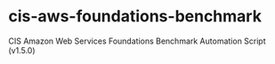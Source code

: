 # cis-aws-foundations-benchmark
CIS Amazon Web Services Foundations Benchmark Automation Script (v1.5.0)
